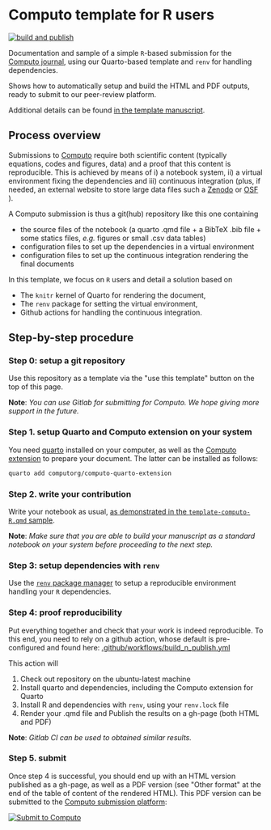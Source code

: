 
# Computo template for R users

[![build and publish](https://github.com/computorg/template-computo-R/actions/workflows/build.yml/badge.svg)](https://github.com/computorg/template-computo-R/actions/workflows/build.yml)

Documentation and sample of a simple `R`-based submission for the [Computo journal](https://computorg.github.io), using our Quarto-based template and `renv` for handling dependencies.

Shows how to automatically setup and build the HTML and PDF outputs, ready to submit to our peer-review platform.

Additional details can be found [in the template manuscript](https://computo.sfds.asso.fr/template-computo-R). 

  ## Process overview

Submissions to [Computo](https://computorg.github.io) require both scientific content (typically equations, codes and figures, data) and a proof that this content is reproducible. This is achieved by means of i) a notebook system, ii) a virtual environment fixing the dependencies and iii) continuous integration (plus, if needed, an external website to store large data files such a [Zenodo](https://zenodo.org/) or [OSF](https://osf.io/) ). 

A Computo submission is thus a git(hub) repository like this one containing 

- the source files of the notebook (a quarto .qmd file + a BibTeX .bib file + some statics files, _e.g._ figures or small .csv data tables)
- configuration files to set up the dependencies in a virtual environment
- configuration files to set up the continuous integration rendering the final documents

In this template, we focus on `R` users and detail a solution based on

- The `knitr` kernel of Quarto for rendering the document,
- The `renv` package for setting the virtual environment,
- Github actions for handling the continuous integration.

## Step-by-step procedure

### Step 0: setup a git repository

Use this repository as a template via the "use this template" button on the top of this page.

**Note**: _You can use Gitlab for submitting for Computo. We hope giving more support in the future._

### Step 1. setup Quarto and Computo extension on your system

You need [quarto](https://quarto.org/) installed on your computer, as well as the [Computo extension](https://github.com/computorg/computo-quarto-extension) to prepare your document. 
The latter can be installed as follows:

```.bash
quarto add computorg/computo-quarto-extension
```

### Step 2. write your contribution 

Write your notebook as usual, [as demonstrated in the `template-computo-R.qmd` sample](https://computorg.github.io/template-computo-R/).

**Note**: _Make sure that you are able to build your manuscript as a standard notebook on your system before proceeding to the next step._

### Step 3: setup dependencies with `renv`

Use the [`renv` package manager](https://rstudio.github.io/renv/articles/renv.html) to setup a reproducible environment handling your `R` dependencies.

### Step 4: proof reproducibility

Put everything together and check that your work is indeed reproducible. To this end, you need to rely on a github action, whose default is pre-configured and found here: [.github/workflows/build_n_publish.yml](https://github.com/computorg/template-computo-R/blob/main/.github/workflows/build_n_publish.yml)

This action will

1. Check out repository on the ubuntu-latest machine
2. Install quarto and dependencies, including the Computo extension for Quarto
3. Install R and dependencies with `renv`, using your `renv.lock` file
4. Render your .qmd file and Publish the results on a gh-page (both HTML and PDF)

**Note**: _Gitlab CI can be used to obtained similar results._

### Step 5. submit

Once step 4 is successful, you should end up with an HTML version published as a gh-page, as well as a PDF version (see "Other format" at the end of the table of content of the rendered HTML). This PDF version can be submitted to the [Computo submission platform](https://computo.scholasticahq.com/):

<div id="scholastica-submission-button" style="margin-top: 10px; margin-bottom: 10px;"><a href="https://computo.scholasticahq.com/for-authors" style="outline: none; border: none;"><img style="outline: none; border: none;" src="https://s3.amazonaws.com/docs.scholastica/law-review-submission-button/submit_via_scholastica.png" alt="Submit to Computo"></a></div>
